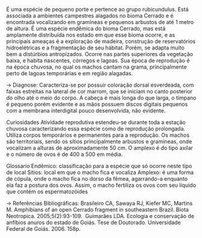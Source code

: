 ﻿É uma espécie de pequeno porte e pertence ao grupo rubicundulus. Está associada a ambientes campestres alagados no bioma Cerrado e é encontrada vocalizando em gramíneas e pequenos arbustos de até 1 metro de altura. É uma espécie endêmica do bioma Cerrado, mas está amplamente distribuída nos estado em que esse bioma ocorre, e as principais ameaças é a exploração de madeira, construção de reservatórios hidroelétricas e a fragmentação de seu hábitat. Porém, se adapta muito bem a distúrbios antropizados. 
Ocorre nas partes superiores da vegetação baixa, e habita nascentes, córregos e lagoas. Sua época de reprodução é na época chuvosa, no qual os machos cantam na grama, principalmente perto de lagoas temporárias e em região alagadas.


-> Diagnose:
Caracteriza-se por possuir coloração dorsal esverdeada, com faixas estreitas na lateral de cor marrom, que se iniciam no canto posterior do olho até o meio do corpo. A cabeça é mais longa do que larga, o tímpano é pequeno porém evidente e as mãos possuem discos digitais pequenos com a membrana interdigital pouco desenvolvida, não evidente.


Curiosidades
Atividade reprodutiva estendeu-se durante toda a estação chuvosa caracterizando essa espécie como de reprodução prolongada. Utiliza corpos temporários e permanentes para a reprodução. Os machos são territoriais, sendo os sítios principalmente arbustos e gramíneas, onde vocalizam a alturas de aproximadamente 50 cm. O amplexo é do tipo axilar e o número de ovos é de 400 a 500 em média. 


Glossario
Endêmico: classificação para a espécie que só ocorre neste tipo de local
Sitios: local em que o macho fica e vocaliza
Amplexo: é uma forma de cópula, onde o macho fica no dorso da fêmea, agarrando-a enquanto ela faz a postura dos ovos.  Assim, o macho fertiliza os ovos com seu líquido que contém os espermatozóides




-> Referências Bibliográficas:
Brasileiro CA, Sawaya RJ, Kiefer MC, Martins M. Amphibians of an open Cerrado fragment in southeastern Brazil. Biota Neotropica. 2005;5(2):93-109.
​
Guimarães LDA. Ecologia e conservação de anfíbios anuros do estado de Goiás. Tese de Doutorado. Universidade Federal de Goiás. 2006. 158p.